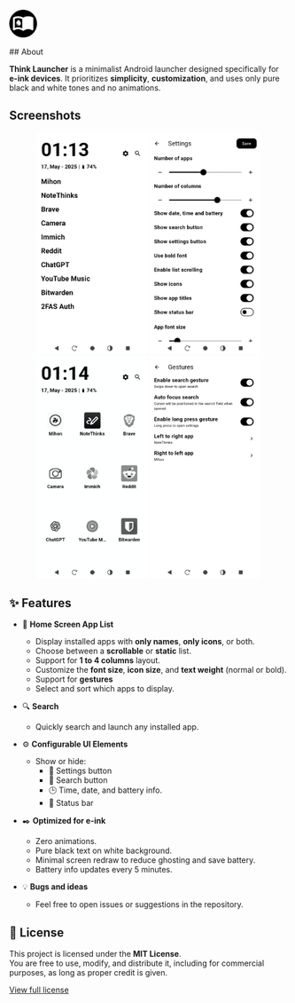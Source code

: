 <p align="left">
  <img src="assets/icon.png" alt="ThinkLauncher Icon" width="50"/>
</p>
## About

**Think Launcher** is a minimalist Android launcher designed specifically for **e-ink devices**. It prioritizes **simplicity**, **customization**, and uses only pure black and white tones and no animations.

## Screenshots

<p align="center">
  <img src="assets/home_screen.png" alt="Home" width="200"/>
  <img src="assets/settings_screen.png" alt="Settings" width="200"/>
    <img src="assets/home_screen_columns.png" alt="Columns View" width="200"/>
  <img src="assets/gestures_screen.png" alt="Gestures" width="200"/>
</p>


## ✨ Features

- 📱 **Home Screen App List**
  - Display installed apps with **only names**, **only icons**, or both.
  - Choose between a **scrollable** or **static** list.
  - Support for **1 to 4 columns** layout.
  - Customize the **font size**, **icon size**, and **text weight** (normal or bold).
  - Support for **gestures**
  - Select and sort which apps to display.

- 🔍 **Search**
  - Quickly search and launch any installed app.

- ⚙️ **Configurable UI Elements**
  - Show or hide:
    - 🔧 Settings button
    - 🔎 Search button
    - 🕒 Time, date, and battery info.
    - 🔔 Status bar

- ✒️ **Optimized for e-ink**
  - Zero animations.
  - Pure black text on white background.
  - Minimal screen redraw to reduce ghosting and save battery.
  - Battery info updates every 5 minutes.

- 💡 **Bugs and ideas**
  - Feel free to open issues or suggestions in the repository.

## 📄 License

This project is licensed under the **MIT License**.  
You are free to use, modify, and distribute it, including for commercial purposes, as long as proper credit is given.

[View full license](./LICENSE)